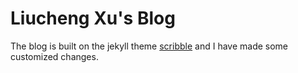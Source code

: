 Liucheng Xu's Blog
========
The blog is built on the jekyll theme [scribble](https://github.com/muan/scribble) and I have made some customized changes.